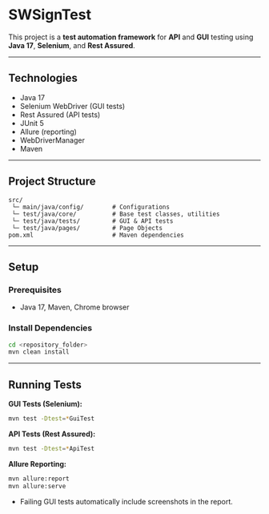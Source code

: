 # SWSignTest


This project is a **test automation framework** for **API** and **GUI** testing using **Java 17**, **Selenium**, and **Rest Assured**.

---

## Technologies

* Java 17
* Selenium WebDriver (GUI tests)
* Rest Assured (API tests)
* JUnit 5
* Allure (reporting)
* WebDriverManager
* Maven

---

## Project Structure

```
src/
 └─ main/java/config/        # Configurations
 └─ test/java/core/          # Base test classes, utilities
 └─ test/java/tests/         # GUI & API tests
 └─ test/java/pages/         # Page Objects
pom.xml                      # Maven dependencies
```

---

## Setup

### Prerequisites

* Java 17, Maven, Chrome browser

### Install Dependencies

```bash
cd <repository_folder>
mvn clean install
```

---

## Running Tests

**GUI Tests (Selenium):**

```bash
mvn test -Dtest=*GuiTest
```

**API Tests (Rest Assured):**

```bash
mvn test -Dtest=*ApiTest
```

**Allure Reporting:**

```bash
mvn allure:report
mvn allure:serve
```

* Failing GUI tests automatically include screenshots in the report.
